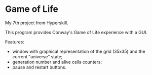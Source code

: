 # Game of Life

My 7th project from Hyperskill.

This program provides Conway's Game of Life experience with a GUI.

Features:
- window with graphical representation of the grid (35x35) and the current "universe" state;
- generation number and alive cells counters;
- pause and restart buttons.
